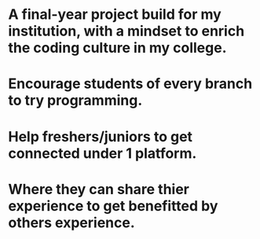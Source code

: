 # A final-year project build for my institution, with a mindset to enrich the coding culture in my college.
# Encourage students of every branch to try programming.
# Help freshers/juniors to get connected under 1 platform.
# Where they can share thier experience to get benefitted by others experience.
